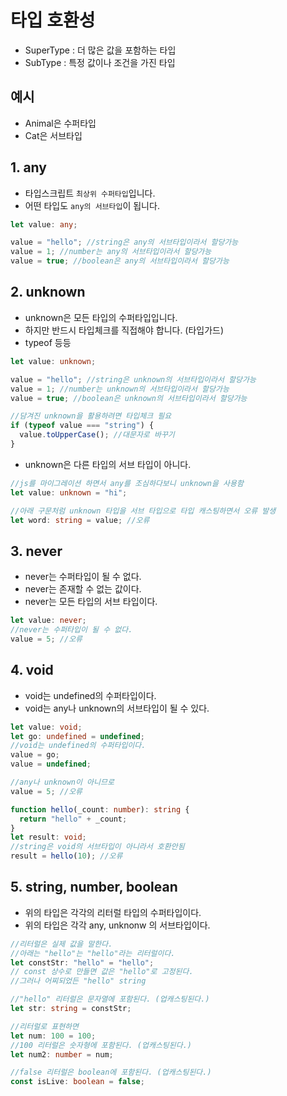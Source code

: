 # 타입 호환성

- SuperType : 더 많은 값을 포함하는 타입
- SubType : 특정 값이나 조건을 가진 타입

## 예시

- Animal은 수퍼타입
- Cat은 서브타입

## 1. any

- 타입스크립트 `최상위 수퍼타입`입니다.
- 어떤 타입도 `any의 서브타입`이 됩니다.

```ts
let value: any;

value = "hello"; //string은 any의 서브타입이라서 할당가능
value = 1; //number는 any의 서브타입이라서 할당가능
value = true; //boolean은 any의 서브타입이라서 할당가능
```

## 2. unknown

- unknown은 모든 타입의 수퍼타입입니다.
- 하지만 반드시 타입체크를 직접해야 합니다. (타입가드)
- typeof 등등

```ts
let value: unknown;

value = "hello"; //string은 unknown의 서브타입이라서 할당가능
value = 1; //number는 unknown의 서브타입이라서 할당가능
value = true; //boolean은 unknown의 서브타입이라서 할당가능

//담겨진 unknown을 활용하려면 타입체크 필요
if (typeof value === "string") {
  value.toUpperCase(); //대문자로 바꾸기
}
```

- unknown은 다른 타입의 서브 타입이 아니다.

```ts
//js를 마이그레이션 하면서 any를 조심하다보니 unknown을 사용함
let value: unknown = "hi";

//아래 구문처럼 unknown 타입을 서브 타입으로 타입 캐스팅하면서 오류 발생
let word: string = value; //오류
```

## 3. never

- never는 수퍼타입이 될 수 없다.
- never는 존재할 수 없는 값이다.
- never는 모든 타입의 서브 타입이다.

```ts
let value: never;
//never는 수퍼타입이 될 수 없다.
value = 5; //오류
```

## 4. void

- void는 undefined의 수퍼타입이다.
- void는 any나 unknown의 서브타입이 될 수 있다.

```ts
let value: void;
let go: undefined = undefined;
//void는 undefined의 수퍼타입이다.
value = go;
value = undefined;

//any나 unknown이 아니므로
value = 5; //오류

function hello(_count: number): string {
  return "hello" + _count;
}
let result: void;
//string은 void의 서브타입이 아니라서 호환안됨
result = hello(10); //오류
```

## 5. string, number, boolean

- 위의 타입은 각각의 리터럴 타입의 수퍼타입이다.
- 위의 타입은 각각 any, unknonw 의 서브타입이다.

```ts
//리터럴은 실제 값을 말한다.
//아래는 "hello"는 "hello"라는 리터럴이다.
let constStr: "hello" = "hello";
// const 상수로 만들면 값은 "hello"로 고정된다.
//그러나 어찌되었든 "hello" string

//"hello" 리터럴은 문자열에 포함된다. (업캐스팅된다.)
let str: string = constStr;

//리터럴로 표현하면
let num: 100 = 100;
//100 리터럴은 숫자형에 포함된다. (업캐스팅된다.)
let num2: number = num;

//false 리터럴은 boolean에 포함된다. (업캐스팅된다.)
const isLive: boolean = false;
```
